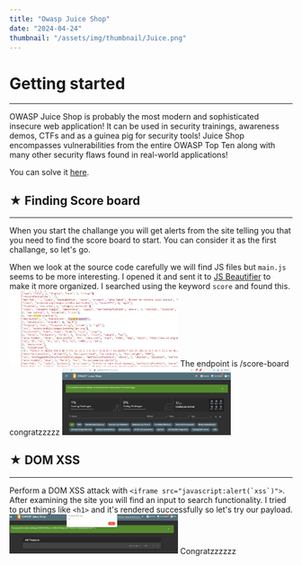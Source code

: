```yaml
---
title: "Owasp Juice Shop"
date: "2024-04-24"
thumbnail: "/assets/img/thumbnail/Juice.png"
---
```


# Getting started
---

OWASP Juice Shop is probably the most modern and sophisticated insecure web application! It can be used in security trainings, awareness demos, CTFs and as a guinea pig for security tools! Juice Shop encompasses vulnerabilities from the entire OWASP Top Ten along with many other security flaws found in real-world applications!

You can solve it <a href="https://github.com/juice-shop/juice-shop/tree/master">here</a>.


## ★ Finding Score board
---

When you start the challange you will get alerts from the site telling you that you need to find the score board to start.
You can consider it as the first challange, so let's go.

When we look at the source code carefully we will find JS files but `main.js` seems to be more interesting.
I opened it and sent it to <a href="https://beautifier.io/">JS Beautifier</a> to make it more organized.
I searched using the keyword `score` and found this.
<img src="/assets/img/juice shop/1.png" width=300>
The endpoint is /score-board congratzzzzz
<img src="/assets/img/juice shop/2.png" width=300>

## ★ DOM XSS
---

Perform a DOM XSS attack with ```<iframe src="javascript:alert(`xss`)">```.
After examining the site you will find an input to search functionality.
I tried to put things like `<h1>` and it's rendered successfully so let's try our payload.
<img src="/assets/img/juice shop/3.png" width=300>
Congratzzzzzz